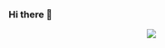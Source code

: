 ### Hi there 👋
<p align="center">
  <a href="https://discord.com/users/724229359438921748" target="_blank">
  <img src="https://lanyard.cnrad.dev/api/724229359438921748"/>
  </a>
</p>
  
